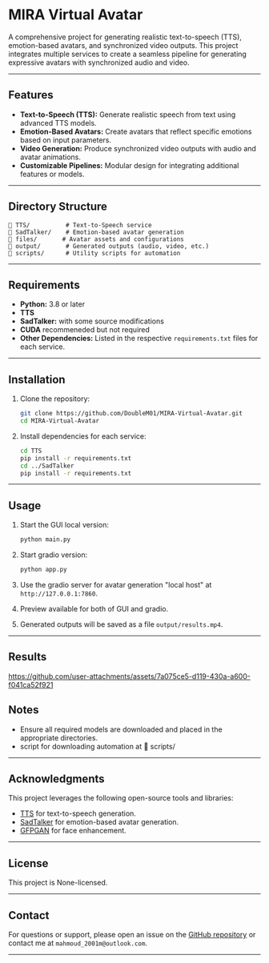 # MIRA Virtual Avatar

A comprehensive project for generating realistic text-to-speech (TTS), emotion-based avatars, and synchronized video outputs. This project integrates multiple services to create a seamless pipeline for generating expressive avatars with synchronized audio and video.

---

## Features

- **Text-to-Speech (TTS):** Generate realistic speech from text using advanced TTS models.
- **Emotion-Based Avatars:** Create avatars that reflect specific emotions based on input parameters.
- **Video Generation:** Produce synchronized video outputs with audio and avatar animations.
- **Customizable Pipelines:** Modular design for integrating additional features or models.

---

## Directory Structure

```plaintext
📂 TTS/          # Text-to-Speech service
📂 SadTalker/    # Emotion-based avatar generation
📂 files/       # Avatar assets and configurations
📂 output/       # Generated outputs (audio, video, etc.)
📂 scripts/      # Utility scripts for automation
```

---

## Requirements

- **Python:** 3.8 or later
- **TTS** 
- **SadTalker:** with some source modifications 
- **CUDA** recommeneded but not required 
- **Other Dependencies:** Listed in the respective `requirements.txt` files for each service.

---

## Installation

1. Clone the repository:
   ```bash
   git clone https://github.com/DoubleM01/MIRA-Virtual-Avatar.git
   cd MIRA-Virtual-Avatar
   ```

2. Install dependencies for each service:
   ```bash
   cd TTS
   pip install -r requirements.txt
   cd ../SadTalker
   pip install -r requirements.txt
   ```

---

## Usage

1. Start the GUI local version:
   ```python
   python main.py
   ```

2. Start gradio version:
   ```python
   python app.py
   ```

3. Use the gradio server for avatar generation "local host" at `http://127.0.0.1:7860`.

4. Preview available for both of GUI and gradio.
5. Generated outputs will be saved as a file  `output/results.mp4`.

---


## Results


https://github.com/user-attachments/assets/7a075ce5-d119-430a-a600-f041ca52f921


## Notes

- Ensure all required models are downloaded and placed in the appropriate directories.
- script for downloading automation at 📂 scripts/ 
---

## Acknowledgments

This project leverages the following open-source tools and libraries:

- [TTS](https://github.com/coqui-ai/TTS) for text-to-speech generation.
- [SadTalker](https://github.com/Winfredy/SadTalker) for emotion-based avatar generation.
- [GFPGAN](https://github.com/TencentARC/GFPGAN) for face enhancement.

---

## License

This project is None-licensed.

---

## Contact

For questions or support, please open an issue on the [GitHub repository](https://github.com/DoubleM01/MIRA-Virtual-Avatar) or contact me at `mahmoud_2001m@outlook.com`.

---
